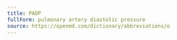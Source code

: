 ```yaml
---
title: PADP
fullForm: pulmonary artery diastolic pressure
source: https://openmd.com/dictionary/abbreviations/o
---
```

